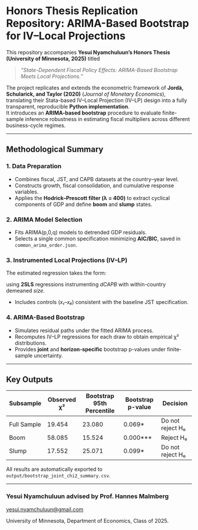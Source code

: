 # Honors Thesis Replication Repository: ARIMA-Based Bootstrap for IV–Local Projections

This repository accompanies **Yesui Nyamchuluun’s Honors Thesis (University of Minnesota, 2025)** titled  
> *“State-Dependent Fiscal Policy Effects: ARIMA-Based Bootstrap Meets Local Projections.”*

The project replicates and extends the econometric framework of **Jordà, Schularick, and Taylor (2020)** (*Journal of Monetary Economics*), translating their Stata-based IV–Local Projection (IV–LP) design into a fully transparent, reproducible **Python implementation**.  
It introduces an **ARIMA-based bootstrap** procedure to evaluate finite-sample inference robustness in estimating fiscal multipliers across different business-cycle regimes.

---
## Methodological Summary

### 1. Data Preparation  
- Combines fiscal, JST, and CAPB datasets at the country–year level.  
- Constructs growth, fiscal consolidation, and cumulative response variables.  
- Applies the **Hodrick–Prescott filter (λ = 400)** to extract cyclical components of GDP and define **boom** and **slump** states.  

### 2. ARIMA Model Selection  
- Fits ARIMA(p,0,q) models to detrended GDP residuals.  
- Selects a single common specification minimizing **AIC/BIC**, saved in `common_arima_order.json`.

### 3. Instrumented Local Projections (IV–LP)

The estimated regression takes the form:

  using **2SLS** regressions instrumenting *dCAPB* with within-country demeaned *size*.  
- Includes controls (_x₁–x₆_) consistent with the baseline JST specification.

### 4. ARIMA-Based Bootstrap  
- Simulates residual paths under the fitted ARIMA process.  
- Recomputes IV–LP regressions for each draw to obtain empirical χ² distributions.  
- Provides **joint** and **horizon-specific** bootstrap p-values under finite-sample uncertainty.

---

## Key Outputs

| Subsample       | Observed χ² | Bootstrap 95th Percentile | Bootstrap p-value | Decision             |
|------------------|-------------|----------------------------|-------------------|----------------------|
| Full Sample      | 19.454      | 23.080                     | 0.069*            | Do not reject H₀     |
| Boom             | 58.085      | 15.524                     | 0.000***          | Reject H₀            |
| Slump            | 17.552      | 25.071                     | 0.099*            | Do not reject H₀     |

All results are automatically exported to  
`output/bootstrap_joint_chi2_summary.csv`.

---

### Yesui Nyamchuluun advised by Prof. Hannes Malmberg
yesui.nyamchuluun@gmail.com

University of Minnesota, Department of Economics, Class of 2025. 
